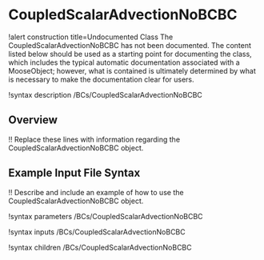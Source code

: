 # CoupledScalarAdvectionNoBCBC

!alert construction title=Undocumented Class
The CoupledScalarAdvectionNoBCBC has not been documented. The content listed below should be used as a starting point for
documenting the class, which includes the typical automatic documentation associated with a
MooseObject; however, what is contained is ultimately determined by what is necessary to make the
documentation clear for users.

!syntax description /BCs/CoupledScalarAdvectionNoBCBC

## Overview

!! Replace these lines with information regarding the CoupledScalarAdvectionNoBCBC object.

## Example Input File Syntax

!! Describe and include an example of how to use the CoupledScalarAdvectionNoBCBC object.

!syntax parameters /BCs/CoupledScalarAdvectionNoBCBC

!syntax inputs /BCs/CoupledScalarAdvectionNoBCBC

!syntax children /BCs/CoupledScalarAdvectionNoBCBC
